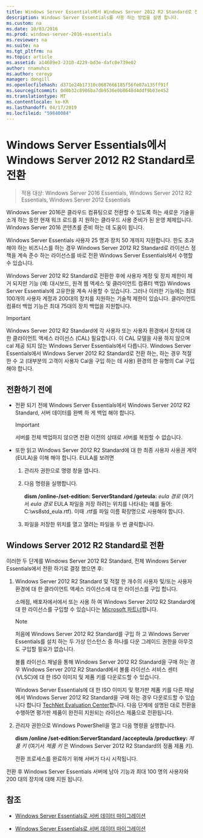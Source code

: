 ```yaml
---
title: Windows Server Essentials에서 Windows Server 2012 R2 Standard로 전환
description: Windows Server Essentials를 사용 하는 방법을 설명 합니다.
ms.custom: na
ms.date: 10/03/2016
ms.prod: windows-server-2016-essentials
ms.reviewer: na
ms.suite: na
ms.tgt_pltfrm: na
ms.topic: article
ms.assetid: a14689e3-2310-4229-bd3e-dafc0e739e02
author: nnamuhcs
ms.author: coreyp
manager: dongill
ms.openlocfilehash: d371e24b17310c0687666185f56fe07a135ff91f
ms.sourcegitcommit: 0d0b32c8986ba7db9536e0b8648d4ddf9b03e452
ms.translationtype: MT
ms.contentlocale: ko-KR
ms.lasthandoff: 04/17/2019
ms.locfileid: "59840084"
---
```

# <a name="transition-from-windows-server-essentials-to-windows-server-2012-r2-standard"></a>Windows Server Essentials에서 Windows Server 2012 R2 Standard로 전환

>적용 대상: Windows Server 2016 Essentials, Windows Server 2012 R2 Essentials, Windows Server 2012 Essentials

Windows Server 2016은 클라우드 컴퓨팅으로 전환할 수 있도록 하는 새로운 기술을 소개 하는 동안 현재 워크 로드를 지 원하는 클라우드 사용 준비가 된 운영 체제입니다. Windows Server 2016 콘텐츠를 준비 하는 데 도움이 됩니다.

 Windows Server Essentials 사용자 25 명과 장치 50 개까지 지원합니다. 한도 초과 해야 하는 비즈니스를 하는 경우 Windows Server 2012 R2 Standard로 라이선스 정책을 계속 준수 하는 라이선스를 바로 전환 Windows Server Essentials에서 수행할 수 있습니다.  
  
 Windows Server 2012 R2 Standard로 전환한 후에 사용자 계정 및 장치 제한이 제거 되지만 기능 (예: 대시보드, 원격 웹 액세스 및 클라이언트 컴퓨터 백업) Windows Server Essentials에 고유한을 계속 사용할 수 있습니다. 그러나 이러한 기능에는 최대 100개의 사용자 계정과 200대의 장치를 지원하는 기술적 제한이 있습니다. 클라이언트 컴퓨터 백업 기능은 최대 75대의 장치 백업을 지원합니다.  
  
> [!IMPORTANT]
>   Windows Server 2012 R2 Standard에 각 사용자 또는 사용자 환경에서 장치에 대 한 클라이언트 액세스 라이선스 (CAL) 필요합니다. 이 CAL 모델을 사용 하지 않으며 cal 제공 되지 않는 Windows Server Essentials에서 다릅니다. Windows Server Essentials에서 Windows Server 2012 R2 Standard로 전환 하는, 하는 경우 적절 한 수 고 (대부분의 고객이 사용자 Cal을 구입 하는 데 사용) 환경의 한 유형의 Cal 구입 해야 합니다.  
  
## <a name="before-the-transition"></a>전환하기 전에  
  
-   전환 되기 전에 Windows Server Essentials에서 Windows Server 2012 R2 Standard, 서버 데이터를 완벽 하 게 백업 해야 합니다.  
  
    > [!IMPORTANT]
    >  서버를 전체 백업하지 않으면 전환 이전의 상태로 서버를 복원할 수 없습니다.  
  
-   또한 읽고 Windows Server 2012 R2 Standard에 대 한 최종 사용자 사용권 계약 (EULA)을 이해 해야 합니다. EULA를 보려면  
  
    1.  관리자 권한으로 명령 창을 엽니다.  
  
    2.  다음 명령을 실행합니다.  
  
         **dism /online-/set-edition: ServerStandard /geteula:** *eula 경로* (여기서 *eula 경로* EULA 파일을 저장 하려는 위치를 나타내는 예를 들어: C:\ws8std_eula.rtf). 이때 .rtf를 파일 이름 확장명으로 사용해야 합니다.  
  
    3.  파일을 저장한 위치를 열고 열려는 파일을 두 번 클릭합니다.  
  
## <a name="transition-to--windows-server-2012-r2-standard"></a>Windows Server 2012 R2 Standard로 전환  
 이러한 두 단계를 Windows Server 2012 R2 Standard, 전체 Windows Server Essentials에서 전환 하기로 결정 했으면 후:  
  
1.  Windows Server 2012 R2 Standard 및 적절 한 개수의 사용자 및/또는 사용자 환경에 대 한 클라이언트 액세스 라이선스에 대 한 라이선스를 구입 합니다.  
  
     소매점, 배포자에서에서 또는 사용 하 여 Windows Server 2012 R2 Standard에 대 한 라이선스를 구입할 수 있습니다는 [Microsoft 파트너](https://pinpoint.microsoft.com/SelectCulture.aspx)합니다.  
  
    > [!NOTE]
    >  처음에 Windows Server 2012 R2 Standard를 구입 하 고 Windows Server Essentials를 설치 하는 두 가상 인스턴스 중 하나를 다운 그레이드 권한을 아무것도 구입할 필요가 없습니다.  
    >   
    >  볼륨 라이선스 채널을 통해 Windows Server 2012 R2 Standard을 구매 하는 경우 Windows Server 2012 R2 Standard에서 볼륨 라이선스 서비스 센터 (VLSC)에 대 한 ISO 이미지 및 제품 키를 다운로드할 수 있습니다.  
    >   
    >  Windows Server Essentials에 대 한 ISO 이미지 및 평가판 제품 키를 다른 채널에서 Windows Server 2012 R2 Standard을 구매 하는 경우 다운로드할 수 있습니다 합니다 [TechNet Evaluation Center](https://technet.microsoft.com/evalcenter/jj659306.aspx)합니다. 다음 단계에 설명된 대로 전환을 수행하면 평가판 제품이 완전히 지원되는 라이선스 제품으로 전환됩니다.  
  
2.  관리자 권한으로 Windows PowerShell을 열고 다음 명령을 실행합니다.  
  
     **dism /online /set-edition:ServerStandard /accepteula /productkey:** *제품 키* (여기서 *제품 키* 은 Windows Server 2012 R2 Standard의 정품 제품 키).  
  
     전환 프로세스를 완료하기 위해 서버가 다시 시작됩니다.  
  
 전환 후 Windows Server Essentials 서버에 남아 기능과 최대 100 명의 사용자와 200 대의 장치에 대해 지원 됩니다.  
  
## <a name="see-also"></a>참조  
  

-   [Windows Server Essentials로 서버 데이터 마이그레이션](Migrate-Server-Data-to-Windows-Server-Essentials.md)

-   [Windows Server Essentials로 서버 데이터 마이그레이션](../migrate/Migrate-Server-Data-to-Windows-Server-Essentials.md)

